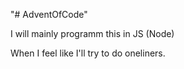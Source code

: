 "# AdventOfCode" 

I will mainly programm this in JS (Node)

When I feel like I'll try to do oneliners.
